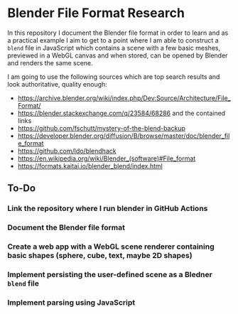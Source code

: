 # Blender File Format Research

In this repository I document the Blender file format in order to learn and as a practical example I aim to get to a point
where I am able to construct a `blend` file in JavaScript which contains a scene with a few basic meshes, previewed in a
WebGL canvas and when stored, can be opened by Blender and renders the same scene.

I am going to use the following sources which are top search results and look authoritative, quality enough:

- https://archive.blender.org/wiki/index.php/Dev:Source/Architecture/File_Format/
- https://blender.stackexchange.com/q/23584/68286 and the contained links
- https://github.com/fschutt/mystery-of-the-blend-backup
- https://developer.blender.org/diffusion/B/browse/master/doc/blender_file_format
- https://github.com/ldo/blendhack
- https://en.wikipedia.org/wiki/Blender_(software)#File_format
- https://formats.kaitai.io/blender_blend/index.html

## To-Do

### Link the repository where I run blender in GitHub Actions

### Document the Blender file format

### Create a web app with a WebGL scene renderer containing basic shapes (sphere, cube, text, maybe 2D shapes)

### Implement persisting the user-defined scene as a Bledner `blend` file

### Implement parsing using JavaScript
